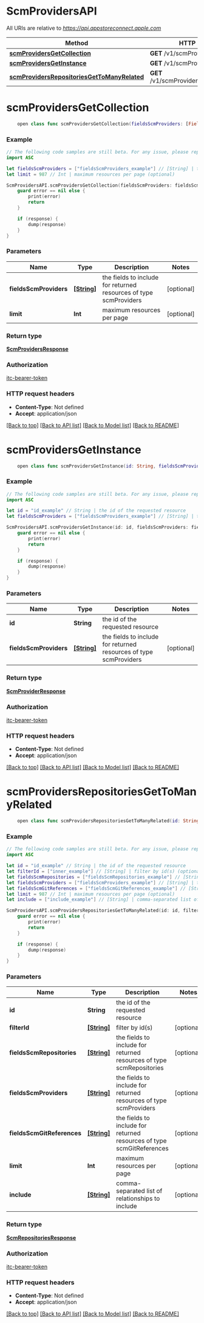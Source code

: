 # ScmProvidersAPI

All URIs are relative to *https://api.appstoreconnect.apple.com*

Method | HTTP request | Description
------------- | ------------- | -------------
[**scmProvidersGetCollection**](ScmProvidersAPI.md#scmprovidersgetcollection) | **GET** /v1/scmProviders | 
[**scmProvidersGetInstance**](ScmProvidersAPI.md#scmprovidersgetinstance) | **GET** /v1/scmProviders/{id} | 
[**scmProvidersRepositoriesGetToManyRelated**](ScmProvidersAPI.md#scmprovidersrepositoriesgettomanyrelated) | **GET** /v1/scmProviders/{id}/repositories | 


# **scmProvidersGetCollection**
```swift
    open class func scmProvidersGetCollection(fieldsScmProviders: [FieldsScmProviders_scmProvidersGetCollection]? = nil, limit: Int? = nil, completion: @escaping (_ data: ScmProvidersResponse?, _ error: Error?) -> Void)
```



### Example
```swift
// The following code samples are still beta. For any issue, please report via http://github.com/OpenAPITools/openapi-generator/issues/new
import ASC

let fieldsScmProviders = ["fieldsScmProviders_example"] // [String] | the fields to include for returned resources of type scmProviders (optional)
let limit = 987 // Int | maximum resources per page (optional)

ScmProvidersAPI.scmProvidersGetCollection(fieldsScmProviders: fieldsScmProviders, limit: limit) { (response, error) in
    guard error == nil else {
        print(error)
        return
    }

    if (response) {
        dump(response)
    }
}
```

### Parameters

Name | Type | Description  | Notes
------------- | ------------- | ------------- | -------------
 **fieldsScmProviders** | [**[String]**](String.md) | the fields to include for returned resources of type scmProviders | [optional] 
 **limit** | **Int** | maximum resources per page | [optional] 

### Return type

[**ScmProvidersResponse**](ScmProvidersResponse.md)

### Authorization

[itc-bearer-token](../README.md#itc-bearer-token)

### HTTP request headers

 - **Content-Type**: Not defined
 - **Accept**: application/json

[[Back to top]](#) [[Back to API list]](../README.md#documentation-for-api-endpoints) [[Back to Model list]](../README.md#documentation-for-models) [[Back to README]](../README.md)

# **scmProvidersGetInstance**
```swift
    open class func scmProvidersGetInstance(id: String, fieldsScmProviders: [FieldsScmProviders_scmProvidersGetInstance]? = nil, completion: @escaping (_ data: ScmProviderResponse?, _ error: Error?) -> Void)
```



### Example
```swift
// The following code samples are still beta. For any issue, please report via http://github.com/OpenAPITools/openapi-generator/issues/new
import ASC

let id = "id_example" // String | the id of the requested resource
let fieldsScmProviders = ["fieldsScmProviders_example"] // [String] | the fields to include for returned resources of type scmProviders (optional)

ScmProvidersAPI.scmProvidersGetInstance(id: id, fieldsScmProviders: fieldsScmProviders) { (response, error) in
    guard error == nil else {
        print(error)
        return
    }

    if (response) {
        dump(response)
    }
}
```

### Parameters

Name | Type | Description  | Notes
------------- | ------------- | ------------- | -------------
 **id** | **String** | the id of the requested resource | 
 **fieldsScmProviders** | [**[String]**](String.md) | the fields to include for returned resources of type scmProviders | [optional] 

### Return type

[**ScmProviderResponse**](ScmProviderResponse.md)

### Authorization

[itc-bearer-token](../README.md#itc-bearer-token)

### HTTP request headers

 - **Content-Type**: Not defined
 - **Accept**: application/json

[[Back to top]](#) [[Back to API list]](../README.md#documentation-for-api-endpoints) [[Back to Model list]](../README.md#documentation-for-models) [[Back to README]](../README.md)

# **scmProvidersRepositoriesGetToManyRelated**
```swift
    open class func scmProvidersRepositoriesGetToManyRelated(id: String, filterId: [String]? = nil, fieldsScmRepositories: [FieldsScmRepositories_scmProvidersRepositoriesGetToManyRelated]? = nil, fieldsScmProviders: [FieldsScmProviders_scmProvidersRepositoriesGetToManyRelated]? = nil, fieldsScmGitReferences: [FieldsScmGitReferences_scmProvidersRepositoriesGetToManyRelated]? = nil, limit: Int? = nil, include: [Include_scmProvidersRepositoriesGetToManyRelated]? = nil, completion: @escaping (_ data: ScmRepositoriesResponse?, _ error: Error?) -> Void)
```



### Example
```swift
// The following code samples are still beta. For any issue, please report via http://github.com/OpenAPITools/openapi-generator/issues/new
import ASC

let id = "id_example" // String | the id of the requested resource
let filterId = ["inner_example"] // [String] | filter by id(s) (optional)
let fieldsScmRepositories = ["fieldsScmRepositories_example"] // [String] | the fields to include for returned resources of type scmRepositories (optional)
let fieldsScmProviders = ["fieldsScmProviders_example"] // [String] | the fields to include for returned resources of type scmProviders (optional)
let fieldsScmGitReferences = ["fieldsScmGitReferences_example"] // [String] | the fields to include for returned resources of type scmGitReferences (optional)
let limit = 987 // Int | maximum resources per page (optional)
let include = ["include_example"] // [String] | comma-separated list of relationships to include (optional)

ScmProvidersAPI.scmProvidersRepositoriesGetToManyRelated(id: id, filterId: filterId, fieldsScmRepositories: fieldsScmRepositories, fieldsScmProviders: fieldsScmProviders, fieldsScmGitReferences: fieldsScmGitReferences, limit: limit, include: include) { (response, error) in
    guard error == nil else {
        print(error)
        return
    }

    if (response) {
        dump(response)
    }
}
```

### Parameters

Name | Type | Description  | Notes
------------- | ------------- | ------------- | -------------
 **id** | **String** | the id of the requested resource | 
 **filterId** | [**[String]**](String.md) | filter by id(s) | [optional] 
 **fieldsScmRepositories** | [**[String]**](String.md) | the fields to include for returned resources of type scmRepositories | [optional] 
 **fieldsScmProviders** | [**[String]**](String.md) | the fields to include for returned resources of type scmProviders | [optional] 
 **fieldsScmGitReferences** | [**[String]**](String.md) | the fields to include for returned resources of type scmGitReferences | [optional] 
 **limit** | **Int** | maximum resources per page | [optional] 
 **include** | [**[String]**](String.md) | comma-separated list of relationships to include | [optional] 

### Return type

[**ScmRepositoriesResponse**](ScmRepositoriesResponse.md)

### Authorization

[itc-bearer-token](../README.md#itc-bearer-token)

### HTTP request headers

 - **Content-Type**: Not defined
 - **Accept**: application/json

[[Back to top]](#) [[Back to API list]](../README.md#documentation-for-api-endpoints) [[Back to Model list]](../README.md#documentation-for-models) [[Back to README]](../README.md)

